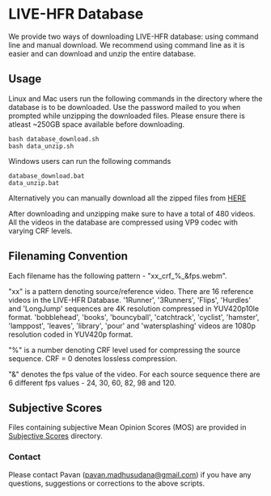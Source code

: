 # LIVE-HFR Database
We provide two ways of downloading LIVE-HFR database: using command line and manual download. We recommend using command line as it is easier and can download and unzip the entire database.

## Usage
Linux and Mac users run the following commands in the directory where the database is to be downloaded. Use the password mailed to you when prompted while unzipping the downloaded files. Please ensure there is atleast ~250GB space available before downloading.
```
bash database_download.sh
bash data_unzip.sh
```
Windows users can run the following commands
```
database_download.bat
data_unzip.bat
```
Alternatively you can manually download all the zipped files from [HERE](https://utexas.box.com/s/0musrqhgpee75m1d3c23gb3usmhv67tr)

After downloading and unzipping make sure to have a total of 480 videos.
All the videos in the database are compressed using VP9 codec with varying CRF levels.

## Filenaming Convention
Each filename has the following pattern - "xx_crf_%_&fps.webm".

"xx" is a pattern denoting source/reference video. There are 16 reference videos in the LIVE-HFR Database.
'1Runner', '3Runners', 'Flips', 'Hurdles' and 'LongJump' sequences are 4K resolution compressed in YUV420p10le format. 'bobblehead', 'books', 'bouncyball', 'catchtrack', 'cyclist', 'hamster', 'lamppost', 'leaves', 'library', 'pour' and 'watersplashing' videos are 1080p resolution coded in YUV420p format. 

"%" is a number denoting CRF level used for compressing the source sequence. CRF = 0 denotes lossless compression.

"&" denotes the fps value of the video. For each source sequence there are 6 different fps values - 24, 30, 60, 82, 98 and 120. 

## Subjective Scores
Files containing subjective Mean Opinion Scores (MOS) are provided in [Subjective Scores](https://github.com/pavancm/LIVE-HFR/tree/master/subjective_scores) directory.

### Contact
Please contact Pavan (pavan.madhusudana@gmail.com) if you have any questions, suggestions or corrections to the above scripts.
